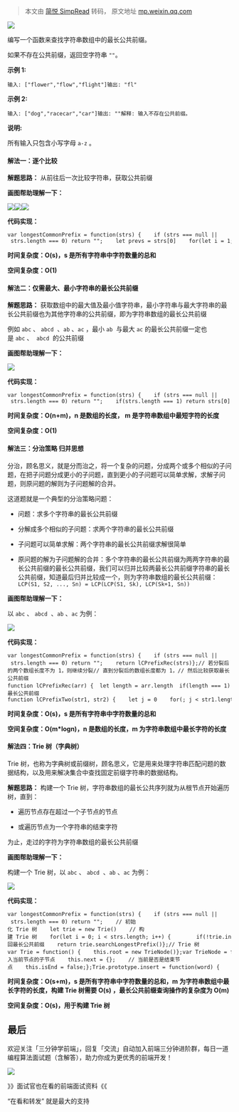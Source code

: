 > 本文由 [简悦 SimpRead](http://ksria.com/simpread/) 转码， 原文地址 [mp.weixin.qq.com](https://mp.weixin.qq.com/s/t6hfGuIBk3jqmBMJJ5o7RQ)

![](https://mmbiz.qpic.cn/mmbiz_png/pfCCZhlbMQTwbvOYw2icHM6NX1TBPJQ6X15xEtcZia6Kb7iaBB8w8XqquIoSiao6Z7ImfKqIibGPqOkOxZqLZ6ic1iccQ/640?wx_fmt=png)

编写一个函数来查找字符串数组中的最长公共前缀。

如果不存在公共前缀，返回空字符串 `""`。

**示例 1:**

```
输入: ["flower","flow","flight"]输出: "fl"
```

**示例 2:**

```
输入: ["dog","racecar","car"]输出: ""解释: 输入不存在公共前缀。
```

**说明:**

所有输入只包含小写字母 `a-z` 。

#### 解法一：逐个比较

**解题思路：** 从前往后一次比较字符串，获取公共前缀

**画图帮助理解一下：**

![](https://mmbiz.qpic.cn/mmbiz_png/pfCCZhlbMQTwbvOYw2icHM6NX1TBPJQ6XRDkRIVO18icD6o1S1ia7pibIicLcKOSVtNj2t9F9QZuufCjrXw1ZosnLzw/640?wx_fmt=png)![](https://mmbiz.qpic.cn/mmbiz_png/pfCCZhlbMQTwbvOYw2icHM6NX1TBPJQ6Xm9uyR1YGeoeAzPCfPstHKOu5dbla9icxSoXBuMv3K3Daf4zLWTtJtKA/640?wx_fmt=png)![](https://mmbiz.qpic.cn/mmbiz_png/pfCCZhlbMQTwbvOYw2icHM6NX1TBPJQ6XGeFuUPTSD45H4jcb07sm22ic3g4hYCYcWEJzWEOx7iawOY8zxlDLhKGg/640?wx_fmt=png)

**代码实现：**

```
var longestCommonPrefix = function(strs) {    if (strs === null || strs.length === 0) return "";    let prevs = strs[0]    for(let i = 1; i < strs.length; i++) {        let j = 0        for(; j < prevs.length && j < strs[i].length; j++) {            if(prevs.charAt(j) !== strs[i].charAt(j)) break        }        prevs = prevs.substring(0, j)        if(prevs === "") return ""    }    return prevs};
```

**时间复杂度：O(s)，s 是所有字符串中字符数量的总和**

**空间复杂度：O(1)**

#### 解法二：仅需最大、最小字符串的最长公共前缀

**解题思路：** 获取数组中的最大值及最小值字符串，最小字符串与最大字符串的最长公共前缀也为其他字符串的公共前缀，即为字符串数组的最长公共前缀

例如 `abc` 、 `abcd`  、`ab` 、`ac` ，最小 `ab`  与最大 `ac` 的最长公共前缀一定也是 `abc` 、  `abcd`  的公共前缀

**画图帮助理解一下：**

![](https://mmbiz.qpic.cn/mmbiz_png/pfCCZhlbMQTwbvOYw2icHM6NX1TBPJQ6XVSJG4Lm6zBlqBcYlFNMqgndukDYSmfRXkxGLQBuIoWDJicAthInEy3w/640?wx_fmt=png)

**代码实现：**

```
var longestCommonPrefix = function(strs) {    if (strs === null || strs.length === 0) return "";    if(strs.length === 1) return strs[0]    let min = 0, max = 0    for(let i = 1; i < strs.length; i++) {        if(strs[min] > strs[i]) min = i        if(strs[max] < strs[i]) max = i    }    for(let j = 0; j < strs[min].length; j++) {        if(strs[min].charAt(j) !== strs[max].charAt(j)) {            return strs[min].substring(0, j)        }    }    return strs[min]};
```

**时间复杂度：O(n+m)，n 是数组的长度， m 是字符串数组中最短字符的长度**

**空间复杂度：O(1)**

#### 解法三：分治策略 归并思想

分治，顾名思义，就是分而治之，将一个复杂的问题，分成两个或多个相似的子问题，在把子问题分成更小的子问题，直到更小的子问题可以简单求解，求解子问题，则原问题的解则为子问题解的合并。

这道题就是一个典型的分治策略问题：

*   问题：求多个字符串的最长公共前缀
    
*   分解成多个相似的子问题：求两个字符串的最长公共前缀
    
*   子问题可以简单求解：两个字符串的最长公共前缀求解很简单
    
*   原问题的解为子问题解的合并：多个字符串的最长公共前缀为两两字符串的最长公共前缀的最长公共前缀，我们可以归并比较两最长公共前缀字符串的最长公共前缀，知道最后归并比较成一个，则为字符串数组的最长公共前缀：`LCP(S1, S2, ..., Sn) = LCP(LCP(S1, Sk), LCP(Sk+1, Sn))`
    

**画图帮助理解一下：**

以 `abc` 、 `abcd`  、`ab` 、`ac` 为例：

![](https://mmbiz.qpic.cn/mmbiz_png/pfCCZhlbMQTwbvOYw2icHM6NX1TBPJQ6XDjWYXsoeA2EgKDwpbTUiaBnN1WUydwobgQfG0UdCLXV6l5GNtDgIC9A/640?wx_fmt=png)

**代码实现：**

```
var longestCommonPrefix = function(strs) {    if (strs === null || strs.length === 0) return "";    return lCPrefixRec(strs)};// 若分裂后的两个数组长度不为 1，则继续分裂// 直到分裂后的数组长度都为 1，// 然后比较获取最长公共前缀function lCPrefixRec(arr) {  let length = arr.length  if(length === 1) {    return arr[0]  }  let mid = Math.floor(length / 2),      left = arr.slice(0, mid),      right = arr.slice(mid, length)  return lCPrefixTwo(lCPrefixRec(left), lCPrefixRec(right))}// 求 str1 与 str2 的最长公共前缀function lCPrefixTwo(str1, str2) {    let j = 0    for(; j < str1.length && j < str2.length; j++) {        if(str1.charAt(j) !== str2.charAt(j)) {            break        }    }    return str1.substring(0, j)}
```

**时间复杂度：O(s)，s 是所有字符串中字符数量的总和**

**空间复杂度：O(m*logn)，n 是数组的长度，m 为字符串数组中最长字符的长度**

#### 解法四：Trie 树（字典树）

Trie 树，也称为字典树或前缀树，顾名思义，它是用来处理字符串匹配问题的数据结构，以及用来解决集合中查找固定前缀字符串的数据结构。

**解题思路：** 构建一个 Trie 树，字符串数组的最长公共序列就为从根节点开始遍历树，直到：

*   遍历节点存在超过一个子节点的节点
    
*   或遍历节点为一个字符串的结束字符
    

为止，走过的字符为字符串数组的最长公共前缀

**画图帮助理解一下：**

构建一个 Trie 树，以 `abc` 、 `abcd`  、`ab` 、`ac` 为例：

![](https://mmbiz.qpic.cn/mmbiz_png/pfCCZhlbMQTwbvOYw2icHM6NX1TBPJQ6XpmjNWJjazibJo2M3TSTbdIwI9jibJVFUmB40PZNhtS0On8hlnnUMibUAw/640?wx_fmt=png)

**代码实现：**

```
var longestCommonPrefix = function(strs) {    if (strs === null || strs.length === 0) return "";    // 初始化 Trie 树    let trie = new Trie()    // 构建 Trie 树    for(let i = 0; i < strs.length; i++) {        if(!trie.insert(strs[i])) return ""    }    // 返回最长公共前缀    return trie.searchLongestPrefix()};// Trie 树var Trie = function() {    this.root = new TrieNode()};var TrieNode = function() {    // next 放入当前节点的子节点    this.next = {};    // 当前是否是结束节点    this.isEnd = false;};Trie.prototype.insert = function(word) {    if (!word) return false    let node = this.root    for (let i = 0; i < word.length; i++) {        if (!node.next[word[i]]) {            node.next[word[i]] = new TrieNode()        }        node = node.next[word[i]]    }    node.isEnd = true    return true};Trie.prototype.searchLongestPrefix = function() {    let node = this.root    let prevs = ''    while(node.next) {        let keys = Object.keys(node.next)        if(keys.length !== 1) break        if(node.next[keys[0]].isEnd) {            prevs += keys[0]            break        }        prevs += keys[0]        node = node.next[keys[0]]    }    return prevs}
```

**时间复杂度：O(s+m)，s 是所有字符串中字符数量的总和，m 为字符串数组中最长字符的长度，构建 Trie 树需要 O(s) ，最长公共前缀查询操作的复杂度为 O(m)**

**空间复杂度：O(s)，用于构建 Trie 树**

最后
--

欢迎关注「三分钟学前端」，回复「交流」自动加入前端三分钟进阶群，每日一道编程算法面试题（含解答），助力你成为更优秀的前端开发！

![](https://mmbiz.qpic.cn/mmbiz_gif/bwG40XYiaOKmibEL4rxRMd1XEbhsGicGUHAkkLAic8NcbuXRibfqgHian9Ckl9dbRPzP72SoHTe9qDqzhWYRSJT2DQUg/640?wx_fmt=gif)

》》面试官也在看的前端面试资料《《

“在看和转发” 就是最大的支持